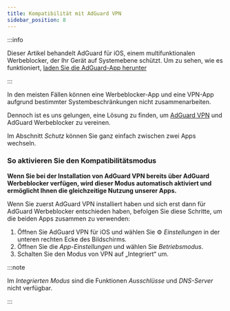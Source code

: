 ```yaml
---
title: Kompatibilität mit AdGuard VPN
sidebar_position: 8
---
```


:::info

Dieser Artikel behandelt AdGuard für iOS, einem multifunktionalen Werbeblocker, der Ihr Gerät auf Systemebene schützt. Um zu sehen, wie es funktioniert, [laden Sie die AdGuard-App herunter](https://agrd.io/download-kb-adblock)

:::

In den meisten Fällen können eine Werbeblocker-App und eine VPN-App aufgrund bestimmter Systembeschränkungen nicht zusammenarbeiten.

Dennoch ist es uns gelungen, eine Lösung zu finden, um [AdGuard VPN](https://adguard-vpn.com/) und AdGuard Werbeblocker zu vereinen.

Im Abschnitt _Schutz_ können Sie ganz einfach zwischen zwei Apps wechseln.

### So aktivieren Sie den Kompatibilitätsmodus

**Wenn Sie bei der Installation von AdGuard VPN bereits über AdGuard Werbeblocker verfügen, wird dieser Modus automatisch aktiviert und ermöglicht Ihnen die gleichzeitige Nutzung unserer Apps.**

Wenn Sie zuerst AdGuard VPN installiert haben und sich erst dann für AdGuard Werbeblocker entschieden haben, befolgen Sie diese Schritte, um die beiden Apps zusammen zu verwenden:

1. Öffnen Sie AdGuard VPN für iOS und wählen Sie ⚙ _Einstellungen_ in der unteren rechten Ecke des Bildschirms.
2. Öffnen Sie die _App-Einstellungen_ und wählen Sie _Betriebsmodus_.
3. Schalten Sie den Modus von VPN auf „Integriert“ um.

:::note

Im _Integrierten Modus_ sind die Funktionen _Ausschlüsse_ und _DNS-Server_ nicht verfügbar.

:::
